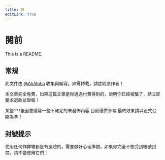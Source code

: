 ```yaml
---
title: 端
editLink: true
---
```


# 閱前

This is a README.

## 常規

此文件由 [@AhAlpha](https://github.com/ahalpha) 收集與編寫，如需轉載，請註明原作者！ 

本文章完全免費，如果這篇文章是你通過付費得到的，說明你已經被騙了，請立即要求退款並舉報！ 

某些`???`後面會隱寫一些不確定的未發佈內容 目前僅供參考 最終效果請以正式公開為準！ 

## 封號提示

使用任何作弊端都是有風險的，需要做好心理準備，如果你完全不想受到帳號封禁，請不要使用它們！
